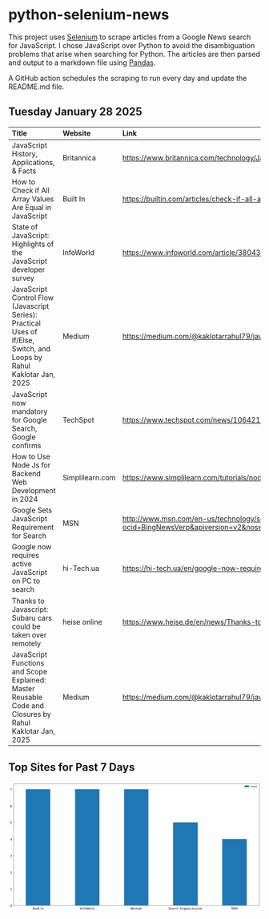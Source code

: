 # python-selenium-news

This project uses [Selenium](https://www.seleniumhq.org/) to scrape articles from a Google News search for JavaScript.
I chose JavaScript over Python to avoid the disambiguation problems that arise when searching for Python.
The articles are then parsed and output to a markdown file using [Pandas](https://pandas.pydata.org/).

A GitHub action schedules the scraping to run every day and update the README.md file.

## Tuesday January 28 2025


| Title                                                                                                                   | Website         | Link                                                                                                                                                                                                                                      |
|:------------------------------------------------------------------------------------------------------------------------|:----------------|:------------------------------------------------------------------------------------------------------------------------------------------------------------------------------------------------------------------------------------------|
| JavaScript  History, Applications, & Facts                                                                              | Britannica      | https://www.britannica.com/technology/JavaScript                                                                                                                                                                                          |
| How to Check if All Array Values Are Equal in JavaScript                                                                | Built In        | https://builtin.com/articles/check-if-all-array-values-are-equal                                                                                                                                                                          |
| State of JavaScript: Highlights of the JavaScript developer survey                                                      | InfoWorld       | https://www.infoworld.com/article/3804318/state-of-javascript-highlights-from-the-latest-javascript-developer-survey.html                                                                                                                 |
| JavaScript Control Flow (Javascript Series): Practical Uses of If/Else, Switch, and Loops  by Rahul Kaklotar  Jan, 2025 | Medium          | https://medium.com/@kaklotarrahul79/javascript-control-flow-javascript-series-practical-uses-of-if-else-switch-and-loops-b0f8e4826e8c                                                                                                     |
| JavaScript now mandatory for Google Search, Google confirms                                                             | TechSpot        | https://www.techspot.com/news/106421-javascript-now-mandatory-google-search-google-confirms.html                                                                                                                                          |
| How to Use Node Js for Backend Web Development in 2024                                                                  | Simplilearn.com | https://www.simplilearn.com/tutorials/nodejs-tutorial/nodejs-backend                                                                                                                                                                      |
| Google Sets JavaScript Requirement for Search                                                                           | MSN             | http://www.msn.com/en-us/technology/software/google-sets-javascript-requirement-for-search/ar-AA1xz0Q9?ocid=BingNewsVerp&apiversion=v2&noservercache=1&domshim=1&renderwebcomponents=1&wcseo=1&batchservertelemetry=1&noservertelemetry=1 |
| Google now requires active JavaScript on PC to search                                                                   | hi-Tech.ua      | https://hi-tech.ua/en/google-now-requires-active-javascript-on-pc-to-search/                                                                                                                                                              |
| Thanks to Javascript: Subaru cars could be taken over remotely                                                          | heise online    | https://www.heise.de/en/news/Thanks-to-Javascript-Subaru-cars-could-be-taken-over-remotely-10254698.html                                                                                                                                  |
| JavaScript Functions and Scope Explained: Master Reusable Code and Closures  by Rahul Kaklotar  Jan, 2025               | Medium          | https://medium.com/@kaklotarrahul79/javascript-functions-and-scope-explained-master-reusable-code-and-closures-81589c7e378b                                                                                                               |
## Top Sites for Past 7 Days

![Graph of Top Sites](https://raw.githubusercontent.com/dan-mba/python-selenium-news/main/last-week.png)
